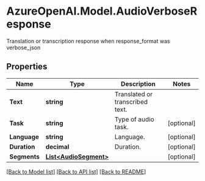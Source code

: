 # AzureOpenAI.Model.AudioVerboseResponse
Translation or transcription response when response_format was verbose_json

## Properties

Name | Type | Description | Notes
------------ | ------------- | ------------- | -------------
**Text** | **string** | Translated or transcribed text. | 
**Task** | **string** | Type of audio task. | [optional] 
**Language** | **string** | Language. | [optional] 
**Duration** | **decimal** | Duration. | [optional] 
**Segments** | [**List&lt;AudioSegment&gt;**](AudioSegment.md) |  | [optional] 

[[Back to Model list]](../README.md#documentation-for-models) [[Back to API list]](../README.md#documentation-for-api-endpoints) [[Back to README]](../README.md)

